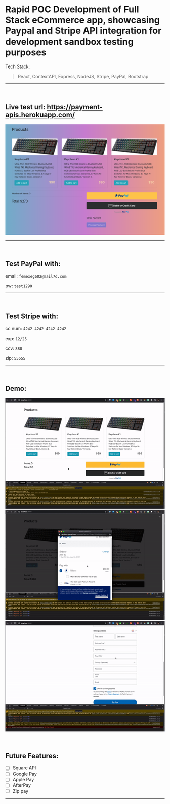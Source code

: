 # Rapid POC Development of Full Stack eCommerce app, showcasing Paypal and Stripe API integration for development sandbox testing purposes

Tech Stack:
> React, ContextAPI, Express, NodeJS, Stripe, PayPal, Bootstrap
<hr>
<br>

## Live test url: https://payment-apis.herokuapp.com/
[![Test Url](demo_images/layout.png)](https://payment-apis.herokuapp.com/)
<hr>
<br>

## Test PayPal with:
email: `femexeg602@mail7d.com`

pw: `test1290`
<hr>
<br>

## Test Stripe with:
cc num: `4242 4242 4242 4242`

exp: `12/25`

ccv: `888`

zip: `55555`
<hr>
<br>


## Demo:

![](demo_images/demo1.gif)
![](demo_images/demo2.gif)
![](demo_images/demo3.gif)

<br>

## Future Features:

- [ ] Square API 
- [ ] Google Pay 
- [ ] Apple Pay 
- [ ] AfterPay
- [ ] Zip pay

<hr />